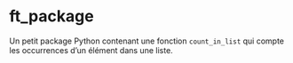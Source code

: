# ft_package

Un petit package Python contenant une fonction `count_in_list` qui compte les occurrences d’un élément dans une liste.